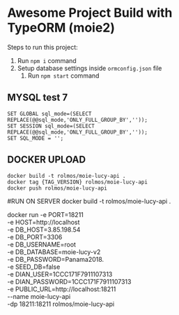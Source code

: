 # Awesome Project Build with TypeORM (moie2)

Steps to run this project:

1. Run `npm i` command
2. Setup database settings inside `ormconfig.json` file
   1. Run `npm start` command

## MYSQL  test 7

    SET GLOBAL sql_mode=(SELECT REPLACE(@@sql_mode,'ONLY_FULL_GROUP_BY',''));
    SET SESSION sql_mode=(SELECT REPLACE(@@sql_mode,'ONLY_FULL_GROUP_BY',''));
    SET SQL_MODE = '';


## DOCKER UPLOAD

    docker build -t rolmos/moie-lucy-api .
    docker tag {TAG_VERSION} rolmos/moie-lucy-api
    docker push rolmos/moie-lucy-api


#RUN ON SERVER
   docker build -t rolmos/moie-lucy-api .

   docker run -e PORT=18211 \
   -e HOST=http://localhost \
   -e DB_HOST=3.85.198.54 \
   -e DB_PORT=3306 \
   -e DB_USERNAME=root \
   -e DB_DATABASE=moie-lucy-v2 \
   -e DB_PASSWORD=Panama2018. \
   -e SEED_DB=false \
   -e DIAN_USER=1CCC171F7911107313 \
   -e DIAN_PASSWORD=1CCC171F7911107313 \
   -e PUBLIC_URL=http://localhost:18211 \
   --name moie-lucy-api \
   -dp 18211:18211 rolmos/moie-lucy-api
